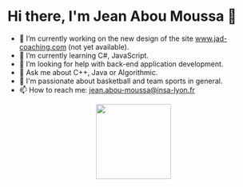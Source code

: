 
<h1> Hi there, I'm Jean Abou Moussa 👋 </h1> 

- 🔭 I’m currently working on the new design of the site www.jad-coaching.com (not yet available).
- 🌱 I’m currently learning C#, JavaScript.
- 🤔 I’m looking for help with back-end application development.
- 💬 Ask me about C++, Java or Algorithmic.
- 🏀 I'm passionate about basketball and team sports in general.
- 📫 How to reach me: jean.abou-moussa@insa-lyon.fr


<div align='center'>
  <img src="https://user-images.githubusercontent.com/94708849/160274563-01dc1fbf-f38e-4396-b0f3-2c4f4204c21b.png" width="150" height="150" align="center">
 </div>
